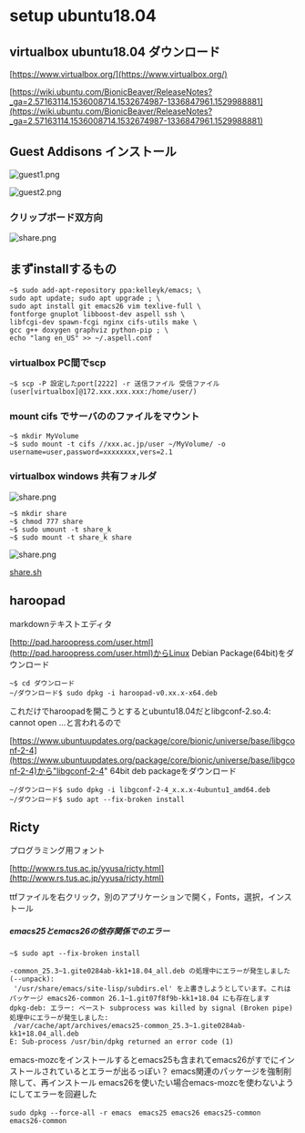 # setup ubuntu18.04

## virtualbox ubuntu18.04 ダウンロード


[https://www.virtualbox.org/](https://www.virtualbox.org/)

[https://wiki.ubuntu.com/BionicBeaver/ReleaseNotes?_ga=2.57163114.1536008714.1532674987-1336847961.1529988881](https://wiki.ubuntu.com/BionicBeaver/ReleaseNotes?_ga=2.57163114.1536008714.1532674987-1336847961.1529988881)

## Guest Addisons インストール

![guest1.png](https://github.com/ntyaan/setup_ubuntu18.04/image/image/guest1.png)

![guest2.png](https://github.com/ntyaan/setup_ubuntu18.04/image/image/guest2.png)

### クリップボード双方向

![share.png](https://github.com/ntyaan/setup_ubuntu18.04/image/image/clip.png)


## まずinstallするもの

```
~$ sudo add-apt-repository ppa:kelleyk/emacs; \ 
sudo apt update; sudo apt upgrade ; \ 
sudo apt install git emacs26 vim texlive-full \ 
fontforge gnuplot libboost-dev aspell ssh \ 
libfcgi-dev spawn-fcgi nginx cifs-utils make \ 
gcc g++ doxygen graphviz python-pip ; \ 
echo "lang en_US" >> ~/.aspell.conf
```

### virtualbox PC間でscp

```
~$ scp -P 設定したport[2222] -r 送信ファイル 受信ファイル(user[virtualbox]@172.xxx.xxx.xxx:/home/user/)
```

### mount cifs でサーバののファイルをマウント

```
~$ mkdir MyVolume
~$ sudo mount -t cifs //xxx.ac.jp/user ~/MyVolume/ -o username=user,password=xxxxxxxx,vers=2.1
```

### virtualbox windows 共有フォルダ

![share.png](https://github.com/ntyaan/setup_ubuntu18.04/image/image/share.png)

```
~$ mkdir share
~$ chmod 777 share
~$ sudo umount -t share_k
~$ sudo mount -t share_k share
```

![share.png](https://github.com/ntyaan/setup_ubuntu18.04/image/image/auto.png)

[share.sh](https://github.com/ntyaan/setup_ubuntu18.04/blob/master/share.sh)

## haroopad

markdownテキストエディタ

[http://pad.haroopress.com/user.html](http://pad.haroopress.com/user.html)からLinux Debian Package(64bit)をダウンロード

```
~$ cd ダウンロード
~/ダウンロード$ sudo dpkg -i haroopad-v0.xx.x-x64.deb
```

これだけでharoopadを開こうとするとubuntu18.04だとlibgconf-2.so.4: cannot open ...と言われるので

[https://www.ubuntuupdates.org/package/core/bionic/universe/base/libgconf-2-4](https://www.ubuntuupdates.org/package/core/bionic/universe/base/libgconf-2-4)から"libgconf-2-4" 64bit deb packageをダウンロード

```
~/ダウンロード$ sudo dpkg -i libgconf-2-4_x.x.x-4ubuntu1_amd64.deb 
~/ダウンロード$ sudo apt --fix-broken install
```

## Ricty

プログラミング用フォント

[http://www.rs.tus.ac.jp/yyusa/ricty.html](http://www.rs.tus.ac.jp/yyusa/ricty.html)

ttfファイルを右クリック，別のアプリケーションで開く，Fonts，選択，インストール


##### emacs25とemacs26の依存関係でのエラー

```
~$ sudo apt --fix-broken install

-common_25.3~1.gite0284ab-kk1+18.04_all.deb の処理中にエラーが発生しました (--unpack):
 '/usr/share/emacs/site-lisp/subdirs.el' を上書きしようとしています。これはパッケージ emacs26-common 26.1~1.git07f8f9b-kk1+18.04 にも存在します
dpkg-deb: エラー: ペースト subprocess was killed by signal (Broken pipe)
処理中にエラーが発生しました:
 /var/cache/apt/archives/emacs25-common_25.3~1.gite0284ab-kk1+18.04_all.deb
E: Sub-process /usr/bin/dpkg returned an error code (1)
```
emacs-mozcをインストールするとemacs25も含まれてemacs26がすでにインストールされているとエラーが出るっぽい？
emacs関連のパッケージを強制削除して、再インストール
emacs26を使いたい場合emacs-mozcを使わないようにしてエラーを回避した

```
sudo dpkg --force-all -r emacs　emacs25 emacs26 emacs25-common emacs26-common
```
